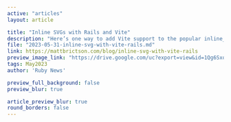 ```yaml
---
active: "articles"
layout: article

title: "Inline SVGs with Rails and Vite"
description: "Here’s one way to add Vite support to the popular inline_svg gem, plus a way to implement your own helper and skip the gem dependency altogether."
file: "2023-05-31-inline-svg-with-vite-rails.md"
link: https://mattbrictson.com/blog/inline-svg-with-vite-rails
preview_image_link: "https://drive.google.com/uc?export=view&id=1Qg6SxqHd68EyydDYgq6_PhPkZ_-U05Cu"
tags: May2023
author: 'Ruby News'

preview_full_background: false
preview_blur: true

article_preview_blur: true
round_borders: false
---
```

